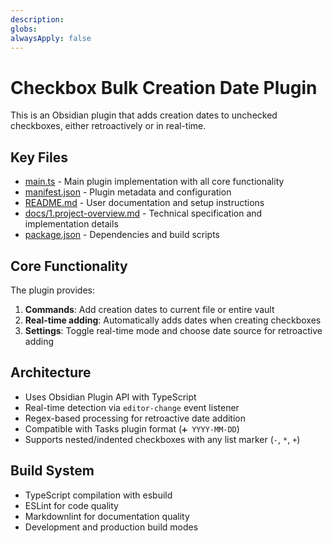 ```yaml
---
description:
globs:
alwaysApply: false
---
```

# Checkbox Bulk Creation Date Plugin

This is an Obsidian plugin that adds creation dates to unchecked checkboxes, either retroactively or in real-time.

## Key Files

- [main.ts](mdc:main.ts) - Main plugin implementation with all core functionality
- [manifest.json](mdc:manifest.json) - Plugin metadata and configuration
- [README.md](mdc:README.md) - User documentation and setup instructions
- [docs/1.project-overview.md](mdc:docs/1.project-overview.md) - Technical specification and implementation details
- [package.json](mdc:package.json) - Dependencies and build scripts

## Core Functionality

The plugin provides:

1. **Commands**: Add creation dates to current file or entire vault
2. **Real-time adding**: Automatically adds dates when creating checkboxes
3. **Settings**: Toggle real-time mode and choose date source for retroactive adding

## Architecture

- Uses Obsidian Plugin API with TypeScript
- Real-time detection via `editor-change` event listener
- Regex-based processing for retroactive date addition
- Compatible with Tasks plugin format (`➕ YYYY-MM-DD`)
- Supports nested/indented checkboxes with any list marker (`-`, `*`, `+`)

## Build System

- TypeScript compilation with esbuild
- ESLint for code quality
- Markdownlint for documentation quality
- Development and production build modes
